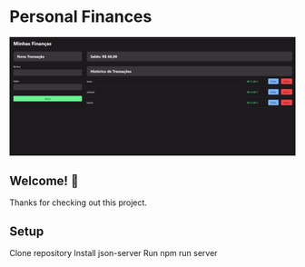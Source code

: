 # Personal Finances

![Design preview for the web](preview.png)

## Welcome! 👋

Thanks for checking out this project.

## Setup

Clone repository
Install json-server
Run npm run server
